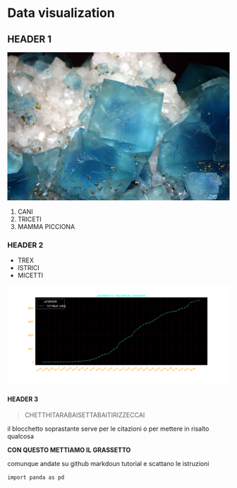 # Data visualization

## HEADER 1

![quarzo](qc.jpg)

1. CANI
2. TRICETI
3. MAMMA PICCIONA

### HEADER 2

* TREX
* ISTRICI
* MICETTI


![grafico](image-pandas.png)


#### HEADER 3

> CHETTHITARABAISETTABAITIRIZZECCAI

il blocchetto soprastante serve per le citazioni o per mettere in risalto qualcosa

**CON QUESTO METTIAMO IL GRASSETTO**

comunque andate su github markdoun tutorial e scattano le istruzioni

```
import panda as pd

```
